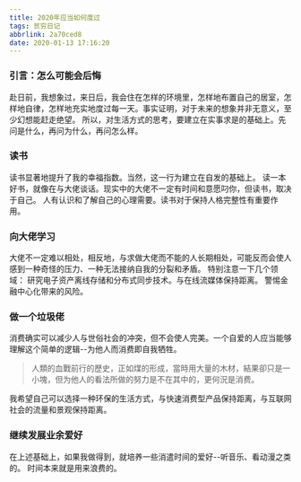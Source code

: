 ```yaml
---
title: 2020年应当如何度过
tags: 贫穷日记
abbrlink: 2a70ced8
date: 2020-01-13 17:16:20
---
```

### 引言：怎么可能会后悔
赴日前，我想象过，来日后，我会住在怎样的环境里，怎样地布置自己的居室，怎样地自律，怎样地充实地度过每一天。<!--more-->事实证明，对于未来的想象并非无意义，至少幻想能赶走绝望。
所以，对生活方式的思考，要建立在实事求是的基础上。先问是什么，再问为什么，再问怎么样。

### 读书
读书显著地提升了我的幸福指数。当然，这一行为建立在自发的基础上。
读一本好书，就像在与大佬谈话。现实中的大佬不一定有时间和意愿叼你，但读书，取决于自己。
人有认识和了解自己的心理需要。读书对于保持人格完整性有重要作用。

### 向大佬学习
大佬不一定难以相处，相反地，与求做大佬而不能的人长期相处，可能反而会使人感到一种奇怪的压力、一种无法接纳自我的分裂和矛盾。
特别注意一下几个领域：
研究电子资产离线存储和分布式同步技术。与在线流媒体保持距离。
警惕金融中心化带来的风险。

### 做一个垃圾佬
消费确实可以减少人与世俗社会的冲突，但不会使人完美。一个自爱的人应当能够理解这个简单的逻辑--为他人而消费即自我牺牲。
<blockquote class="blockquote-center">人類的血戰前行的歷史，正如煤的形成，當時用大量的木材，結果卻只是一小塊，但为他人的看法所做的努力是不在其中的，更何況是消费。</blockquote>
我希望自己可以选择一种环保的生活方式，与快速消费型产品保持距离，与互联网社会的流量和景观保持距离。

### 继续发展业余爱好
在上述基础上，如果我做得到，就培养一些消遣时间的爱好--听音乐、看动漫之类的。
时间本来就是用来浪费的。


